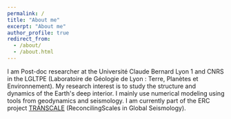 ```yaml
---
permalink: /
title: "About me"
excerpt: "About me"
author_profile: true
redirect_from: 
  - /about/
  - /about.html
---
```


I am Post-doc researcher at the Université Claude Bernard Lyon 1 and CNRS in the LGLTPE (Laboratoire de Géologie de Lyon : Terre, Planètes et Environnement). My research interest is to study the structure and dynamics of the Earth's deep interior. I mainly use numerical modeling using tools from geodynamics and seismology. I am currently part of the ERC project [TRANSCALE](http://lgltpe.ens-lyon.fr/recherche/erc/erc-transcale) (ReconcilingScales in Global Seismology). 
